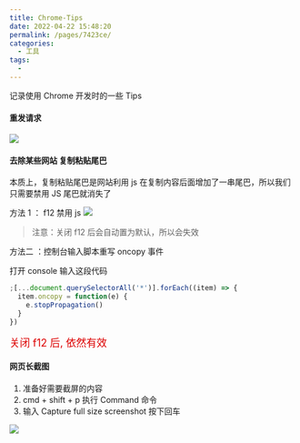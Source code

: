 ```yaml
---
title: Chrome-Tips
date: 2022-04-22 15:48:20
permalink: /pages/7423ce/
categories:
  - 工具
tags:
  -
---
```


记录使用 Chrome 开发时的一些 Tips

#### 重发请求

![](https://gcy-1306312261.cos.ap-chengdu.myqcloud.com/blog/20220424141237.png)

#### 去除某些网站 复制粘贴尾巴

本质上，复制粘贴尾巴是网站利用 js 在复制内容后面增加了一串尾巴，所以我们只需要禁用 JS 尾巴就消失了

方法 1 ： f12 禁用 js
![](https://gcy-1306312261.cos.ap-chengdu.myqcloud.com/blog/20220422154859.png)

> 注意：关闭 f12 后会自动置为默认，所以会失效

方法二 ：控制台输入脚本重写 oncopy 事件

打开 console 输入这段代码

```javascript
;[...document.querySelectorAll('*')].forEach((item) => {
  item.oncopy = function(e) {
    e.stopPropagation()
  }
})
```

<font color=#dd0000 size=4>关闭 f12 后, 依然有效</font>

#### 网页长截图

1. 准备好需要截屏的内容
2. cmd + shift + p 执行 Command 命令
3. 输入 Capture full size screenshot 按下回车

![](https://gcy-1306312261.cos.ap-chengdu.myqcloud.com/blog/20220424142315.png)

